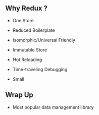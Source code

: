 ## Why Redux ?

* One Store

* Reduced Boilerplate

* Isomorphic/Universal Friendly

* Immutable Store

* Hot Reloading

* Time-traveling Debugging

* Small

## Wrap Up

* Most popular data management library